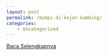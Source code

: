 ```yaml
---
layout: post
permalink: /mimpi-di-kejar-kambing/
categories:
    - Uncategorized
---
```


[Baca Selengkapnya](/10)